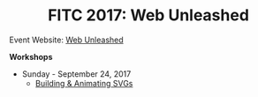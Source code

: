 <h1 align="center">FITC 2017: Web Unleashed</h1>

Event Website: [Web Unleashed](http://fitc.ca/event/webu17/)

**Workshops**
* Sunday - September 24, 2017
    * [Building & Animating SVGs](https://github.com/aaronte/web-unleashed-2017/tree/master/svg-workshop)
 
